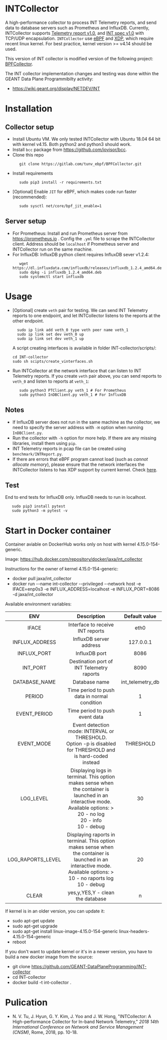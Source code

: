# INTCollector
A high-performance collector to process INT Telemetry reports, and send data to database servers such as Prometheus and InfluxDB.
Currently, INTCollector supports [Telemetry report v1.0](https://github.com/p4lang/p4-applications/tree/master/docs), and [INT spec v1.0](https://github.com/p4lang/p4-applications/tree/master/docs) with TCP/UDP encapsulation.
`INTCollector` use [eBPF](https://www.iovisor.org/technology/ebpf) and [XDP](https://www.iovisor.org/technology/xdp), which require recent linux kernel. For best practice, kernel version >= v4.14 should be used.

This version of INT collector is modified version of the following project: [BPFCollector](https://gitlab.com/tunv_ebpf/BPFCollector/tree/master).

The INT collector implementation changes and testing was done within the GEANT Data Plane Programmibilty activity:
* https://wiki.geant.org/display/NETDEV/INT


# Installation
## Collector setup

* Install Ubuntu VM. We only tested INTCollector with Ubuntu 18.04 64 bit with kernel v4.15. Both python2 and python3 should work.
* Install `bcc` package from https://github.com/iovisor/bcc.
* Clone this repo
   ``` shell
      git clone https://gitlab.com/tunv_ebpf/BPFCollector.git
   ```
* Install requirements
   ``` shell
      sudo pip3 install -r requirements.txt
   ```
* [Optional] Enable `JIT` for eBPF, which makes code run faster (recommended):
   ``` shell
      sudo sysctl net/core/bpf_jit_enable=1
   ```

## Server setup

* For Prometheus: Install and run Prometheus server from https://prometheus.io . Config the `.yml` file to scrape the INTCollector client. Address should be `localhost` if Prometheus server and INTCollector run on the same machine.
* For InfluxDB: InfluxDB python client requires InfluxDB sever v1.2.4:
   ``` shell
      wget https://dl.influxdata.com/influxdb/releases/influxdb_1.2.4_amd64.deb
      sudo dpkg -i influxdb_1.2.4_amd64.deb
      sudo systemctl start influxdb
   ```

# Usage

* [Optional] create `veth` pair for testing. We can send INT Telemetry reports to one endpoint, and let INTCollector listens to the reports at the other endpoint.
  ``` shell
    sudo ip link add veth_0 type veth peer name veth_1
    sudo ip link set dev veth_0 up
    sudo ip link set dev veth_1 up
  ```
  A script creating interfaces is available in folder INT-collector/scripts/:
  ```
  cd INT-collector
  sudo sh scipts/create_vinterfaces.sh
  ```
* Run INTCollector at the network interface that can listen to INT Telemetry reports. If you create `veth` pair above, you can send reports to `veth_0` and listen to reports at `veth_1`:
   ``` shell
      sudo python3 PTClient.py veth_1 # For Prometheus
      sudo python3 InDBClient.py veth_1 # For InfluxDB
   ```

## Notes

* If InfluxDB server does not run in the same machine as the collector, we need to specify the server address with `-H` option when running `InDBClient.py`.
* Run the collector with `-h` option for more help. If there are any missing libraries, install them using `pip`.
* INT Telemetry reports in pcap file can be created using `benchmark/INTReport.py`.
* If there are errors that eBPF program cannot load (such as _cannot allocate memory_), please ensure that the network interfaces the INTCollector listens to has XDP support by current kernel. Check [here](https://github.com/iovisor/bcc/blob/master/docs/kernel-versions.md#xdp).

## Test
End to end tests for InfluxDB only. InfluxDB needs to run in localhost.
``` shell
   sudo pip3 install pytest
   sudo python3 -m pytest -v
```

# Start in Docker container 
Container aviable on DockerHub works only on host with kernel 4.15.0-154-generic.

Image: https://hub.docker.com/repository/docker/jaxa/int_collector

Instructions for the owner of kernel 4.15.0-154-generic:
- docker pull jaxa/int_collector
- docker run --name int-collector --privileged --network host -e IFACE=enp0s3 -e INFLUX_ADDRESS=localhost -e INFLUX_PORT=8086 -d jaxa/int_collector

Available environment variables:

<div align=center>

|        ENV        |                                                                                    Description                                                                                     |  Default value   |
| :---------------: | :--------------------------------------------------------------------------------------------------------------------------------------------------------------------------------: | :--------------: |
|       IFACE       |                                                                          Interface to receive INT reports                                                                          |       eth0       |
|  INFLUX_ADDRESS   |                                                                              InfluxDB server address                                                                               |    127.0.0.1    |
|    INFLUX_PORT       |                InfluxDB port                                                                      |       8086       |
| INT_PORT       |                                 Destination port of INT Telemetry raports | 8090 |
|   DATABASE_NAME   |                                                                                   Database name                                                                                    | int_telemetry_db |
|      PERIOD       |                                                                    Time period to push data in normal condition                                                                    |        1         |
|   EVENT_PERIOD    |                                                                           Time period to push event data                                                                           |        1         |
|    EVENT_MODE     |                                  Event detection mode: INTERVAL or THRESHOLD.</br> Option -p is disabled for THRESHOLD and is hard-coded instead                                   |    THRESHOLD     |
|     LOG_LEVEL     | Displaying logs in terminal. This option makes sense when the container is launched in an interactive mode.</br> Available options: > 20 - no log </br> 20 - info </br> 10 - debug |        30        |
| LOG_RAPORTS_LEVEL |    Displaying raports in terminal. This option makes sense when the container is launched in an interactive mode.</br> Available options: > 10 - no raports log</br> 10 - debug    |        20        |
|       CLEAR       |                                                                          yes,y,YES,Y - clean the database                                                                          |        n         |
</div>

If kernel is in an older version, you can update it:
- sudo apt-get update
- sudo apt-get upgrade
- sudo apt-get install linux-image-4.15.0-154-generic linux-headers-4.15.0-154-generic 
- reboot

If you don't want to update kernel or it's in a newer version, you have to build a new docker image from the source:
- git clone https://github.com/GEANT-DataPlaneProgramming/INT-collector
- cd INT-collector
- docker build -t int-collector .
# Pulication
- N. V. Tu, J. Hyun, G. Y. Kim, J. Yoo and J. W. Hong, "INTCollector: A High-performance Collector for In-band Network Telemetry," *2018 14th International Conference on Network and Service Management (CNSM)*, Rome, 2018, pp. 10-18.




